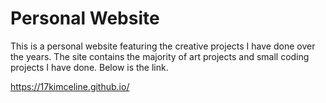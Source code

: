 # Personal Website

<p>This is a personal website featuring the creative projects I have done over the years. 
The site contains the majority of art projects and small coding projects I have done. 
Below is the link. </p>
<a href target = '_blank'>https://17kimceline.github.io/</a>
